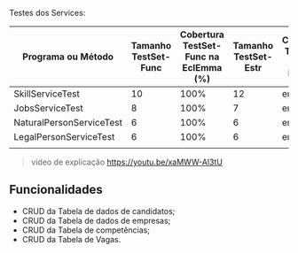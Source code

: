 Testes dos Services:

| Programa ou Método       | Tamanho TestSet-Func | Cobertura TestSet-Func na EclEmma (%) | Tamanho TestSet-Estr | Cobertura TestSet-Estr na PIT (%) | Tamanho TestSet-Mut | Cobertura Final TestSet-Mut PIT (%) |
|--------------------------|----------------------|---------------------------------------|----------------------|-----------------------------------|---------------------|-------------------------------------|
| SkillServiceTest         | 10                   | 100%                                  | 12                   | error                             | 8                   | error                               |
| JobsServiceTest          | 8                    | 100%                                  | 7                    | error%                            | 10                  | error%                              |
| NaturalPersonServiceTest | 6                    | 100%                                  | 6                    | error%                            | 6                   | error%                              |
| LegalPersonServiceTest   | 6                    | 100%                                  | 6                    | error%                            | 8                   | error%                              |
|                          |                      |                                       |                      |                                   |                     |                                     |
> video de explicação
https://youtu.be/xaMWW-Al3tU
## Funcionalidades
- CRUD da Tabela de dados de candidatos;
- CRUD da Tabela de dados de empresas;
- CRUD da Tabela de competências;
- CRUD da Tabela de Vagas.

